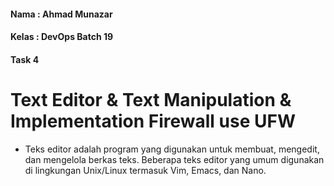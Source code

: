 #### Nama : Ahmad Munazar
#### Kelas : DevOps Batch 19
#### Task 4

# Text Editor & Text Manipulation & Implementation Firewall use UFW


+ Teks editor adalah program yang digunakan untuk membuat, mengedit, dan mengelola berkas teks. 
 Beberapa teks editor yang umum digunakan di lingkungan Unix/Linux termasuk Vim, Emacs, dan Nano. 
